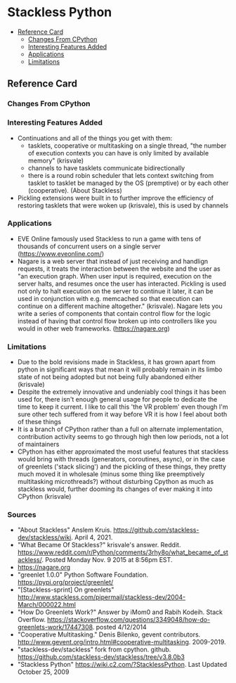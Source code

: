 # Stackless Python

<!-- TOC -->
- [Reference Card](#reference-card)
    - [Changes From CPython](#changes-from-cpython)
    - [Interesting Features Added](#interesting-features-added)
    - [Applications](#applications)
    - [Limitations](#limitations)
<!-- /TOC -->

## Reference Card

### Changes From CPython

### Interesting Features Added
- Continuations and all of the things you get with them: 
	- tasklets, cooperative or multitasking on a single thread, "the number of execution contexts you can have is only limited by available memory" (krisvale)
	- channels to have tasklets communicate bidirectionally
	- there is a round robin scheduler that lets context switching from tasklet to tasklet be managed by the OS (premptive) or by each other (cooperative). (About Stackless)
- Pickling extensions were built in to further improve the efficiency of restoring tasklets that were woken up (krisvale), this is used by channels

### Applications
- EVE Online famously used Stackless to run a game with tens of thousands of concurrent users on a single server (https://www.eveonline.com/)
- Nagare is a web server that instead of just receiving and handlign requests, it treats the interaction between the website and the user as "an execution graph. When user input is required, execution on the server halts, and resumes once the user has interacted. Pickling is used not only to halt execution on the server to continue it later, it can be used in conjunction with e.g. memcached so that execution can continue on a different machine altogether." (krisvale). Nagare lets you write a series of components that contain control flow for the logic instead of having that control flow broken up into controllers like you would in other web frameworks. (https://nagare.org)

### Limitations
- Due to the bold revisions made in Stackless, it has grown apart from python in significant ways that mean it will probably remain in its limbo state of not being
adopted but not being fully abandoned either (krisvale)
- Despite the extremely innovative and undeniably cool things it has been used for, there isn't enough general usage for people to dedicate the time to keep it current. I like to call this 'the VR problem' even though I'm sure other tech suffered from it way before VR it is how I feel about both of these things
- It is a branch of CPython rather than a full on alternate implementation, contribution activity seems to go through high then low periods, not a lot of 
maintainers
- CPython has either approximated the most useful features that stackless would bring with threads (generators, coroutines, async), or in the case of greenlets ('stack slicing') and the pickling of these things, they pretty much moved it in wholesale (minus some thing like preemptively multitasking microthreads?) without disturbing Cpython as much as stackless would, further dooming its changes of ever making it into CPython (krisvale)


### Sources

- "About Stackless" Anslem Kruis. https://github.com/stackless-dev/stackless/wiki. April 4, 2021.
- "What Became Of Stackless?" krisvale's answer. Reddit. https://www.reddit.com/r/Python/comments/3rhy8o/what_became_of_stackless/. Posted Monday Nov. 9 2015 at 8:56pm EST.
- https://nagare.org
- "greenlet 1.0.0" Python Software Foundation. https://pypi.org/project/greenlet/
- "[Stackless-sprint] On greenlets" http://www.stackless.com/pipermail/stackless-dev/2004-March/000022.html
- "How Do Greenlets Work?" Answer by iMom0 and Rabih Kodeih. Stack Overflow. https://stackoverflow.com/questions/3349048/how-do-greenlets-work/17447308. posted 4/12/2014
- "Cooperative Multitasking." Denis Bilenko, gevent contributors. http://www.gevent.org/intro.html#cooperative-multitasking. 2009-2019.
- "stackless-dev/stackless" fork from cpython. github. https://github.com/stackless-dev/stackless/tree/v3.8.0b3
- "Stackless Python" https://wiki.c2.com/?StacklessPython. Last Updated October 25, 2009
